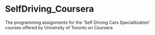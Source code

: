 # SelfDriving_Coursera

The programming assignments for the 'Self Driving Cars Speciallization' courses offered by University of Toronto on Coursera
